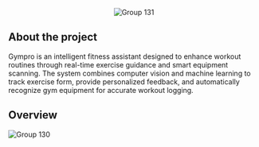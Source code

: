 <p align="center">
  <img src="https://github.com/user-attachments/assets/2f4f27c9-0cd5-479a-8c1f-6b59534c02bd" alt="Group 131">
</p>

## About the project

Gympro is an intelligent fitness assistant designed to enhance workout routines through real-time exercise guidance and smart equipment scanning. The system combines computer vision and machine learning to track exercise form, provide personalized feedback, and automatically recognize gym equipment for accurate workout logging.

## Overview

![Group 130](https://github.com/user-attachments/assets/0d5a4429-5d69-41f5-8080-be84b8601e78)

